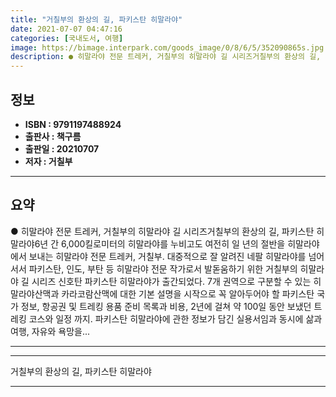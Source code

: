 ```yaml
---
title: "거칠부의 환상의 길, 파키스탄 히말라야"
date: 2021-07-07 04:47:16
categories: [국내도서, 여행]
image: https://bimage.interpark.com/goods_image/0/8/6/5/352090865s.jpg
description: ● 히말라야 전문 트레커, 거칠부의 히말라야 길 시리즈거칠부의 환상의 길, 파키스탄 히말라야6년 간 6,000킬로미터의 히말라야를 누비고도 여전히 일 년의 절반을 히말라야에서 보내는 히말라야 전문 트레커, 거칠부. 대중적으로 잘 알려진 네팔 히말라야를 넘어서서 파키스탄, 인도, 부탄
---
```


## **정보**

- **ISBN : 9791197488924**
- **출판사 : 책구름**
- **출판일 : 20210707**
- **저자 : 거칠부**

------



## **요약**

●  히말라야 전문 트레커, 거칠부의 히말라야 길 시리즈거칠부의 환상의 길, 파키스탄 히말라야6년 간 6,000킬로미터의 히말라야를 누비고도 여전히 일 년의 절반을 히말라야에서 보내는 히말라야 전문 트레커, 거칠부. 대중적으로 잘 알려진 네팔 히말라야를 넘어서서 파키스탄, 인도, 부탄 등 히말라야 전문 작가로서 발돋움하기 위한 거칠부의 히말라야 길 시리즈 신호탄 파키스탄 히말라야가 출간되었다. 7개 권역으로 구분할 수 있는 히말라야산맥과 카라코람산맥에 대한 기본 설명을 시작으로 꼭 알아두어야 할 파키스탄 국가 정보, 항공권 및 트레킹 용품 준비 목록과 비용, 2년에 걸쳐 약 100일 동안 보냈던 트레킹 코스와 일정 까지. 파키스탄 히말라야에 관한 정보가 담긴 실용서임과 동시에 삶과 여행, 자유와 욕망을...

------



------


거칠부의 환상의 길, 파키스탄 히말라야 

------


